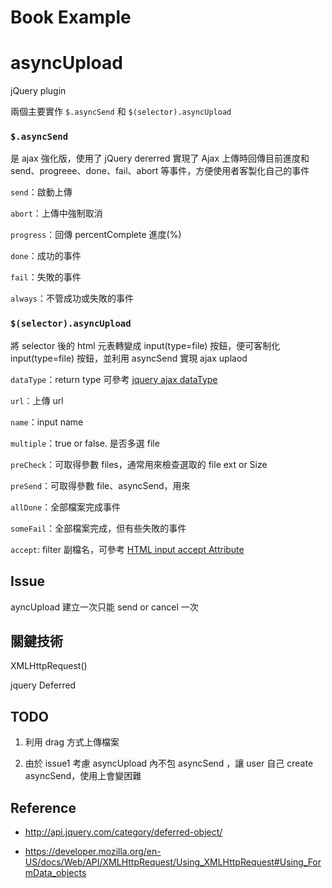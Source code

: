 # Book Example

asyncUpload
===========
jQuery plugin


兩個主要實作 `$.asyncSend` 和 `$(selector).asyncUpload`

### `$.asyncSend`
是 ajax 強化版，使用了 jQuery dererred 實現了 Ajax 上傳時回傳目前進度和 send、progreee、done、fail、abort 等事件，方便使用者客製化自己的事件

`send`：啟動上傳

`abort`：上傳中強制取消

`progress`：回傳 percentComplete 進度(%)

`done`：成功的事件

`fail`：失敗的事件

`always`：不管成功或失敗的事件

### `$(selector).asyncUpload`
將 selector 後的 html 元表轉變成 input(type=file) 按鈕，便可客制化 input(type=file) 按鈕，並利用 asyncSend 實現 ajax uplaod

`dataType`：return type 可參考 [jquery ajax dataType](http://api.jquery.com/jquery.ajax/)

`url`：上傳 url

`name`：input name

`multiple`：true or false. 是否多選 file

`preCheck`：可取得參數 files，通常用來檢查選取的 file ext or Size

`preSend`：可取得參數 file、asyncSend，用來

`allDone`：全部檔案完成事件

`someFail`：全部檔案完成，但有些失敗的事件

`accept`: filter 副檔名，可參考 [HTML input accept Attribute](http://www.w3schools.com/tags/att_input_accept.asp)


## Issue
ayncUpload 建立一次只能 send or cancel 一次

## 關鍵技術
XMLHttpRequest()

jquery Deferred

## TODO
1. 利用 drag 方式上傳檔案

2. 由於 issue1 考慮 asyncUpload 內不包 asyncSend ，讓 user 自己 create asyncSend，使用上會變困難

## Reference

* http://api.jquery.com/category/deferred-object/

* https://developer.mozilla.org/en-US/docs/Web/API/XMLHttpRequest/Using_XMLHttpRequest#Using_FormData_objects
